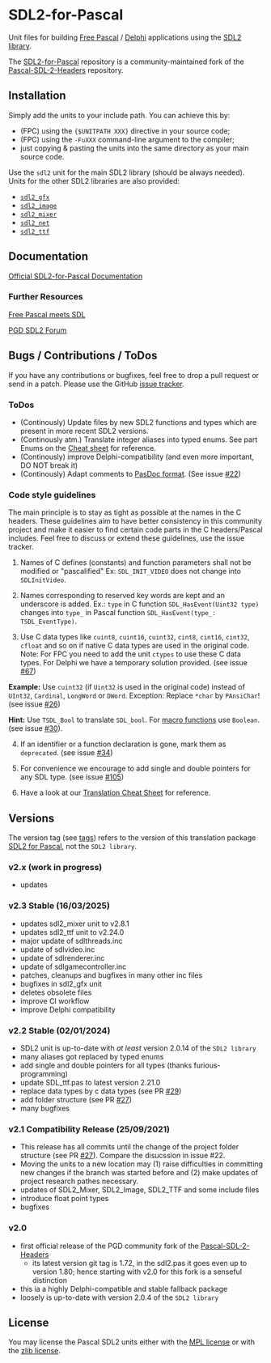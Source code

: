 # SDL2-for-Pascal

Unit files for building
[Free Pascal](https://freepascal.org/) / [Delphi](https://www.embarcadero.com/products/delphi) applications
using the [SDL2 library](https://libsdl.org).

The [SDL2-for-Pascal](https://github.com/PascalGameDevelopment/SDL2-for-Pascal) repository is a community-maintained fork of the [Pascal-SDL-2-Headers](https://github.com/ev1313/Pascal-SDL-2-Headers) repository.

## Installation

Simply add the units to your include path. You can achieve this by:
 - (FPC) using the `{$UNITPATH XXX}` directive in your source code;
 - (FPC) using the `-FuXXX` command-line argument to the compiler;
 - just copying & pasting the units into the same directory as your main source code.

Use the `sdl2` unit for the main SDL2 library (should be always needed). Units for the other SDL2 libraries are also provided:
 - [`sdl2_gfx`](https://www.ferzkopp.net/wordpress/2016/01/02/sdl_gfx-sdl2_gfx/)
 - [`sdl2_image`](https://github.com/libsdl-org/SDL_image)
 - [`sdl2_mixer`](https://github.com/libsdl-org/SDL_mixer)
 - [`sdl2_net`](https://github.com/libsdl-org/SDL_net)
 - [`sdl2_ttf`](https://github.com/libsdl-org/SDL_ttf)

## Documentation

[Official SDL2-for-Pascal Documentation](https://pascalgamedevelopment.github.io/SDL2-for-Pascal)

### Further Resources

[Free Pascal meets SDL](https://www.freepascal-meets-sdl.net)

[PGD SDL2 Forum](https://www.pascalgamedevelopment.com/forumdisplay.php?26-SDL-SDL-2)

## Bugs / Contributions / ToDos

If you have any contributions or bugfixes, feel free to drop a pull request or send in a patch.
Please use the GitHub [issue tracker](https://github.com/PascalGameDevelopment/SDL2-for-Pascal/issues).


### ToDos

- (Continously) Update files by new SDL2 functions and types which are present in more recent SDL2 versions.
- (Continously atm.) Translate integer aliases into typed enums.
See part Enums on the [Cheat sheet](CHEATSHEET.md) for reference.
- (Continously) improve Delphi-compatibility (and even more important, DO NOT break it)
- (Continously) Adapt comments to [PasDoc format](https://pasdoc.github.io). (See issue [#22](https://github.com/PascalGameDevelopment/SDL2-for-Pascal/issues/22))

### Code style guidelines

The main principle is to stay as tight as possible at the names in the C headers.
These guidelines aim to have better consistency in this community project and make
it easier to find certain code parts in the C headers/Pascal includes. Feel free
to discuss or extend these guidelines, use the issue tracker.

1. Names of C defines (constants) and function parameters shall not be modified or "pascalified"
Ex: `SDL_INIT_VIDEO` does not change into `SDLInitVideo`.

2. Names corresponding to reserved key words are kept and an underscore is added.
Ex.: `type` in C function `SDL_HasEvent(Uint32 type)` changes into `type_`
in Pascal function `SDL_HasEvent(type_: TSDL_EventType)`.

3. Use C data types like `cuint8`, `cuint16`, `cuint32`, `cint8`, `cint16`,
`cint32`, `cfloat` and so on if native C data types are used  in the
original code. Note: For FPC you need to add the unit `ctypes` to use these C
data types. For Delphi we have a temporary solution provided. (see issue [#67](https://github.com/PascalGameDevelopment/SDL2-for-Pascal/issues/67))

**Example:** Use `cuint32` (if `Uint32` is used in
the original code) instead of `UInt32`, `Cardinal`, `LongWord` or `DWord`.
Exception: Replace `*char` by `PAnsiChar`! (see issue [#26](https://github.com/PascalGameDevelopment/SDL2-for-Pascal/issues/26))

**Hint:** Use `TSDL_Bool` to translate `SDL_bool`. For [macro functions](CHEATSHEET.md) use `Boolean`. (see issue [#30](https://github.com/PascalGameDevelopment/SDL2-for-Pascal/issues/30)).

4. If an identifier or a function declaration is gone, mark them as `deprecated`. (see issue [#34](https://github.com/PascalGameDevelopment/SDL2-for-Pascal/issues/34))

5. For convenience we encourage to add single and double pointers for any SDL type. (see issue [#105](https://github.com/PascalGameDevelopment/SDL2-for-Pascal/issues/105))

6. Have a look at our [Translation Cheat Sheet](CHEATSHEET.md) for reference.

## Versions

The version tag (see [tags](https://github.com/PascalGameDevelopment/SDL2-for-Pascal/tags)) refers to the version of this translation package [SDL2 for Pascal](https://github.com/PascalGameDevelopment/SDL2-for-Pascal), not the `SDL2 library`.

### v2.x (work in progress)

- updates

### v2.3 Stable (16/03/2025)

- updates sdl2_mixer unit to v2.8.1
- updates sdl2_ttf unit to v2.24.0
- major update of sdlthreads.inc
- update of sdlvideo.inc
- update of sdlrenderer.inc
- update of sdlgamecontroller.inc
- patches, cleanups and bugfixes in many other inc files
- bugfixes in sdl2_gfx unit
- deletes obsolete files
- improve CI workflow
- improve Delphi compatibility

### v2.2 Stable (02/01/2024)

- SDL2 unit is up-to-date with _at least_ version 2.0.14 of the `SDL2 library`
- many aliases got replaced by typed enums
- add single and double pointers for all types (thanks furious-programming)
- update SDL_ttf.pas to latest version 2.21.0
- replace data types by c data types (see PR [#29](https://github.com/PascalGameDevelopment/SDL2-for-Pascal/pull/29))
- add folder structure (see PR [#27](https://github.com/PascalGameDevelopment/SDL2-for-Pascal/pull/27))
- many bugfixes

### v2.1 Compatibility Release (25/09/2021)

- This release has all commits until the change of the project folder structure (see PR [#27](https://github.com/PascalGameDevelopment/SDL2-for-Pascal/pull/27)). Compare the disucssion in issue #22.
- Moving the units to a new location may (1) raise difficulties in committing new changes if the branch was started before and (2) make updates of project research pathes necessary.
- updates of SDL2_Mixer, SDL2_Image, SDL2_TTF and some include files
- introduce float point types
- bugfixes

### v2.0

- first official release of the PGD community fork of the [Pascal-SDL-2-Headers](https://github.com/ev1313/Pascal-SDL-2-Headers)
  - its latest version git tag is 1.72, in the sdl2.pas it goes even up to version 1.80; hence starting with v2.0 for this fork is a senseful distinction
- this ia a highly Delphi-compatible and stable fallback package
- loosely is up-to-date with version 2.0.4 of the `SDL2 library`

## License

You may license the Pascal SDL2 units either
with the [MPL license](blob/master/MPL-LICENSE) or
with the [zlib license](blob/master/zlib-LICENSE).
